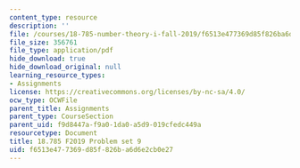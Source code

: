 ```yaml
---
content_type: resource
description: ''
file: /courses/18-785-number-theory-i-fall-2019/f6513e477369d85f826ba6d6e2cb0e27_MIT18_785F19_pset9.pdf
file_size: 356761
file_type: application/pdf
hide_download: true
hide_download_original: null
learning_resource_types:
- Assignments
license: https://creativecommons.org/licenses/by-nc-sa/4.0/
ocw_type: OCWFile
parent_title: Assignments
parent_type: CourseSection
parent_uid: f9d8447a-f9a0-1da0-a5d9-019cfedc449a
resourcetype: Document
title: 18.785 F2019 Problem set 9
uid: f6513e47-7369-d85f-826b-a6d6e2cb0e27
---
```

